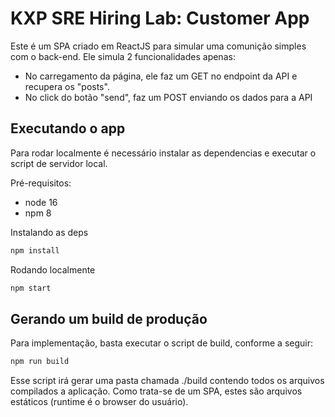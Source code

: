 # KXP SRE Hiring Lab: Customer App

Este é um SPA criado em ReactJS para simular uma comunição simples com o back-end. Ele simula 2 funcionalidades apenas:

- No carregamento da página, ele faz um GET no endpoint da API e recupera os "posts".
- No click do botão "send", faz um POST enviando os dados para a API

## Executando o app

Para rodar localmente é necessário instalar as dependencias e executar o script de servidor local.

Pré-requisitos:
- node 16
- npm 8

Instalando as deps

```bash
npm install
```
Rodando localmente

```bash
npm start
```
## Gerando um build de produção

Para implementação, basta executar o script de build, conforme a seguir:

```bash
npm run build
```

Esse script irá gerar uma pasta chamada ./build contendo todos os arquivos compilados a aplicação. Como trata-se de um SPA, estes são arquivos estáticos (runtime é o browser do usuário).

